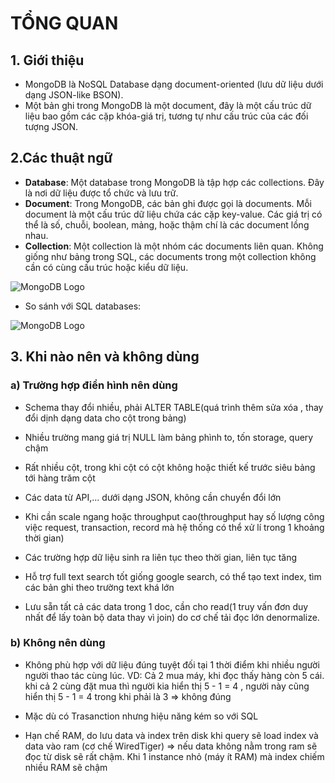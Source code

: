 # TỔNG QUAN
## 1. Giới thiệu
- MongoDB là NoSQL Database dạng document-oriented (lưu dữ liệu dưới dạng JSON-like BSON).
- Một bản ghi trong MongoDB là một document, đây là một cấu trúc dữ liệu bao gồm các cặp khóa-giá trị, tương tự như cấu trúc của các đối tượng JSON.

## 2.Các thuật ngữ
- **Database**: Một database trong MongoDB là tập hợp các collections. Đây là nơi dữ liệu được tổ chức và lưu trữ.
- **Document**: Trong MongoDB, các bản ghi được gọi là documents. Mỗi document là một cấu trúc dữ liệu chứa các cặp key-value. Các giá trị có thể là số, chuỗi, boolean, mảng, hoặc thậm chí là các document lồng nhau.
- **Collection**: Một collection là một nhóm các documents liên quan. Không giống như bảng trong SQL, các documents trong một collection không cần có cùng cấu trúc hoặc kiểu dữ liệu.

![MongoDB Logo](https://images.viblo.asia/full/a4c6af07-bd31-43b0-ac4e-7ca05d834abc.png)

- So sánh với SQL databases:

![MongoDB Logo](https://images.viblo.asia/8ed0c0e2-5b39-464b-ba60-68d9ec31d6f8.png)

## 3. Khi nào nên và không dùng
### a) Trường hợp điển hình nên dùng
- Schema thay đổi nhiều, phải ALTER TABLE(quá trình thêm sửa xóa , thay đổi dịnh dạng data cho cột trong bảng)
- Nhiều trường mang giá trị NULL làm bảng phình to, tốn storage, query chậm
- Rất nhiều cột, trong khi cột có cột không hoặc thiết kế trước siêu bảng tới hàng trăm cột
- Các data từ API,... dưới dạng JSON, không cần chuyển đổi lớn
- Khi cần scale ngang hoặc throughput cao(throughput hay số lượng công việc request, transaction, record mà hệ thống có thể xử lí trong 1 khoảng thời gian)


- Các trường hợp dữ liệu sinh ra liên tục theo thời gian, liên tục tăng

- Hỗ trợ full text search tốt giống google search, có thể tạo text index, tìm các bản ghi theo trường text khá lớn


- Lưu sẵn tất cả các data trong 1 doc, cần cho read(1 truy vấn đơn duy nhất để lấy toàn bộ data thay vì join) do cơ chế tải đọc lớn denormalize. 
### b) Không nên dùng
- Không phù hợp với dữ liệu đúng tuyệt đối tại 1 thời điểm khi nhiều người người thao tác cùng lúc. VD: Cả 2 mua máy, khi đọc thấy hàng còn 5 cái. khi cả 2 cùng đặt mua thì người kia hiển thị 5 - 1 = 4 , người này cũng hiển thị 5 - 1 = 4 trong khi phải là 3 => không đúng

- Mặc dù có Trasanction nhưng hiệu năng kém so với SQL

- Hạn chế RAM, do lưu data và index trên disk khi query sẽ load index và data vào ram (cơ chế WiredTiger) => nếu data không nằm trong ram sẽ đọc từ disk sẽ rất chậm. Khi 1 instance nhỏ (máy ít RAM) mà index chiếm nhiều RAM sẽ chậm





